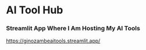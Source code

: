 # AI Tool Hub

### Streamlit App Where I Am Hosting My AI Tools

https://ginozambeaitools.streamlit.app/


